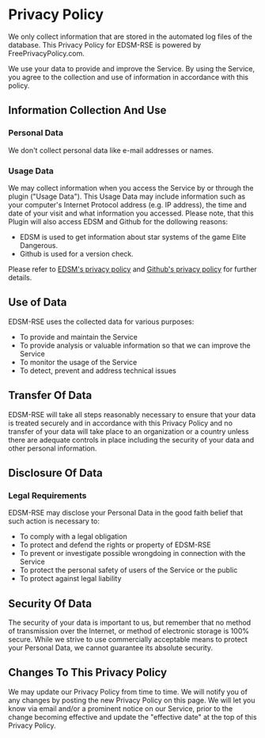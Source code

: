 # Privacy Policy

We only collect information that are stored in the automated log files of the database.
This Privacy Policy for EDSM-RSE is powered by FreePrivacyPolicy.com.

We use your data to provide and improve the Service. By using the Service, you agree to the collection and use of information in accordance with this policy. 

## Information Collection And Use

### Personal Data

We don't collect personal data like e-mail addresses or names.

### Usage Data

We may collect information when you access the Service by or through the plugin ("Usage Data"). This Usage Data may include information such as your computer's Internet Protocol address (e.g. IP address), the time and date of your visit and what information you accessed. 
Please note, that this Plugin will also access EDSM and Github for the dollowing reasons:
* EDSM is used to get information about star systems of the game Elite Dangerous.
* Github is used for a version check.

Please refer to [EDSM's privacy policy](https://www.edsm.net/faq/privacy-policy) and [Github's privacy policy](https://github.com/site/privacy) for further details.

## Use of Data

EDSM-RSE uses the collected data for various purposes:
* To provide and maintain the Service
* To provide analysis or valuable information so that we can improve the Service
* To monitor the usage of the Service
* To detect, prevent and address technical issues

## Transfer Of Data

EDSM-RSE will take all steps reasonably necessary to ensure that your data is treated securely and in accordance with this Privacy Policy and no transfer of your data will take place to an organization or a country unless there are adequate controls in place including the security of your data and other personal information.

## Disclosure Of Data

### Legal Requirements

EDSM-RSE may disclose your Personal Data in the good faith belief that such action is necessary to:
* To comply with a legal obligation
* To protect and defend the rights or property of EDSM-RSE
* To prevent or investigate possible wrongdoing in connection with the Service
* To protect the personal safety of users of the Service or the public
* To protect against legal liability

## Security Of Data

The security of your data is important to us, but remember that no method of transmission over the Internet, or method of electronic storage is 100% secure. While we strive to use commercially acceptable means to protect your Personal Data, we cannot guarantee its absolute security.

## Changes To This Privacy Policy

We may update our Privacy Policy from time to time. We will notify you of any changes by posting the new Privacy Policy on this page.
We will let you know via email and/or a prominent notice on our Service, prior to the change becoming effective and update the "effective date" at the top of this Privacy Policy.
